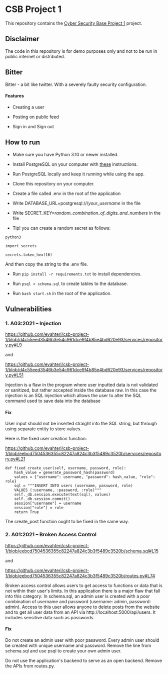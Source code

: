 # CSB Project 1

This repository contains the [Cyber Security Base Project 1](https://cybersecuritybase.mooc.fi/module-3.1) project.

## Disclaimer

The code in this repository is for demo purposes only and not to be run in public internet or distributed.

## Bitter

Bitter - a bit like twitter. With a severely faulty security configuration.

#### Features

- Creating a user

- Posting on public feed

- Sign in and Sign out

## How to run

- Make sure you have Python 3.10 or newer installed.

- Install PostgreSQL on your computer with [these](https://github.com/hy-tsoha/local-pg) instructions.

- Run PostgreSQL locally and keep it running while using the app.

- Clone this repository on your computer.

- Create a file called .env in the root of the application

- Write DATABASE_URL=postgresql:///_your_username_ in the file

- Write SECRET_KEY=_random_combination_of_digits_and_numbers_ in the file

- Tip! you can create a random secret as follows:

``` python3 ```

``` import secrets ```

``` secrets.token_hex(16) ```

And then copy the string to the .env file.

- Run ``` pip install -r requirements.txt ``` to install dependencies.

- Run ``` psql < schema.sql ``` to create tables to the database.

- Run ``` bash start.sh ``` in the root of the application.

## Vulnerabilities

### 1. A03:2021 – Injection

https://github.com/evahteri/csb-project-1/blob/d4c55eed3546b3e54c961dce9f4b85e4bd620e93/services/repository.py#L9

and 

https://github.com/evahteri/csb-project-1/blob/d4c55eed3546b3e54c961dce9f4b85e4bd620e93/services/repository.py#L51

Injection is a flaw in the program where user inputted data is not validated or sanitized, but rather accepted inside the database raw. In this case the injection is an SQL injection which allows the user to alter the SQL command used to save data into the database

#### Fix

User input should not be inserted straight into the SQL string, but through using separate entity to store values.

Here is the fixed user creation function:

https://github.com/evahteri/csb-project-1/blob/eebcd7504536355c82247a824c3b3f5489c3520b/services/repository.py#L21

    def fixed_create_user(self, username, password, role):
        hash_value = generate_password_hash(password)
        values = {"username": username, "password": hash_value, "role": role}
        sql = """INSERT INTO users (username, password, role)
        VALUES (:username, :password, :role)"""
        self._db.session.execute(text(sql), values)
        self._db.session.commit()
        session["username"] = username
        session["role"] = role
        return True

The create_post function ought to be fixed in the same way.

### 2. A01:2021 – Broken Access Control

https://github.com/evahteri/csb-project-1/blob/eebcd7504536355c82247a824c3b3f5489c3520b/schema.sql#L15

and

https://github.com/evahteri/csb-project-1/blob/eebcd7504536355c82247a824c3b3f5489c3520b/routes.py#L74

Broken access control allows users to get access to functions or data that is not within their user's limits. In this application there is a major flaw that fall into this category: In schema.sql, an admin user is created with a poor combination of username and password (username: admin, password: admin). Access to this user allows anyone to delete posts from the website and to get all user data from an API via http://localhost:5000/api/users. It includes sensitive data such as passwords.

#### Fix 

Do not create an admin user with poor password. Every admin user should be created with unique username and password. Remove the line from schema.sql and use psql to create your own admin user.

Do not use the application's backend to serve as an open backend. Remove the APIs from routes.py.

